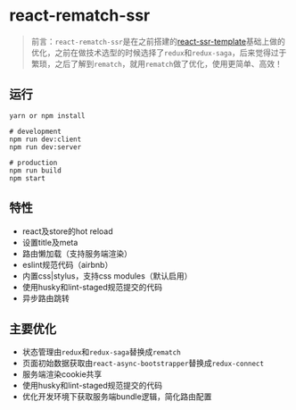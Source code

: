 # react-rematch-ssr
> 前言：`react-rematch-ssr`是在之前搭建的[react-ssr-template](https://github.com/Kim09AI/react-ssr-template)基础上做的优化，之前在做技术选型的时候选择了`redux`和`redux-saga`，后来觉得过于繁琐，之后了解到`rematch`，就用`rematch`做了优化，使用更简单、高效！

## 运行
```
yarn or npm install

# development
npm run dev:client
npm run dev:server

# production
npm run build
npm start
```

## 特性
- react及store的hot reload
- 设置title及meta
- 路由懒加载（支持服务端渲染）
- eslint规范代码（airbnb）
- 内置css|stylus，支持css modules（默认启用）
- 使用husky和lint-staged规范提交的代码
- 异步路由跳转

## 主要优化
- 状态管理由`redux`和`redux-saga`替换成`rematch`
- 页面初始数据获取由`react-async-bootstrapper`替换成`redux-connect`
- 服务端渲染cookie共享
- 使用husky和lint-staged规范提交的代码
- 优化开发环境下获取服务端bundle逻辑，简化路由配置
